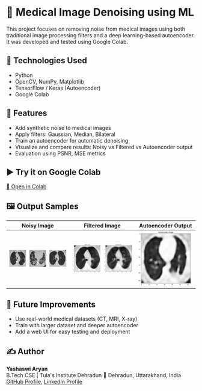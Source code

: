 # 🧠 Medical Image Denoising using ML

This project focuses on removing noise from medical images using both traditional image processing filters and a deep learning-based autoencoder. It was developed and tested using Google Colab.

## 🔧 Technologies Used
- Python  
- OpenCV, NumPy, Matplotlib  
- TensorFlow / Keras (Autoencoder)  
- Google Colab

## 📌 Features
- Add synthetic noise to medical images  
- Apply filters: Gaussian, Median, Bilateral  
- Train an autoencoder for automatic denoising  
- Visualize and compare results: Noisy vs Filtered vs Autoencoder output  
- Evaluation using PSNR, MSE metrics

## ▶️ Try it on Google Colab  
[🔗 Open in Colab](https://colab.research.google.com/drive/1VRdddGy5Gga68sWWc3kSNrMXTX2zgS0x?usp=sharing)

## 🖼️ Output Samples


| Noisy Image | Filtered Image | Autoencoder Output |
|-------------|----------------|---------------------|
| ![Noisy](noised_image.png) | ![Filtered](filtered_image.png) | ![Denoised]( autoencoded_image.png) |

## 🚀 Future Improvements
- Use real-world medical datasets (CT, MRI, X-ray)  
- Train with larger dataset and deeper autoencoder  
- Add a web UI for easy testing and deployment

## ✍️ Author
**Yashaswi Aryan**  
B.Tech CSE | Tula's Institute Dehradun 
📍 Dehradun, Uttarakhand, India  
[GitHub Profile](), 
[LinkedIn Profile]()
